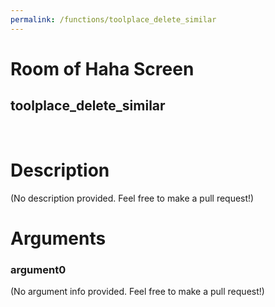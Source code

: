 ```yaml
---
permalink: /functions/toolplace_delete_similar
---
```

# Room of Haha Screen  
## toolplace_delete_similar  
&nbsp;  
# Description  
(No description provided. Feel free to make a pull request!) 
&nbsp;  
# Arguments
### argument0
(No argument info provided. Feel free to make a pull request!)
&nbsp;  


